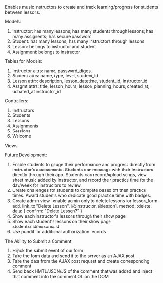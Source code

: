 Enables music instructors to create and track learning/progress for students between lessons.

Models:
1. Instructor: has many lessons; has many students through lessons; has many assignents; has secure password
2. Student: has many lessons; has many instructors through lessons
3. Lesson: belongs to instructor and student
4. Assignment: belongs to instructor

Tables for Models:
1. Instructor attrs: name, password_digest
2. Student attrs: name, type, level, student_id
3. Lesson attrs: description, lesson_datetime, student_id, instructor_id
4. Assgmt attrs: title, lesson_hours, lesson_planning_hours, created_at, udpated_at instructor_id

Controllers:
1. Instructors
2. Students
3. Lessons
4. Assignments
5. Sessions
6. Welcome

Views:

Future Development:
1. Enable students to gauge their performance and progress directly from instructor's assessments. Students can message with their instructors directly through their app. Students can record/upload songs, view sheet music added by instructor, and record their practice time for the day/week for instructors to review.
2. Create challenges for students to compete based off their practice times. Award students who dedicate good practice time with badges.
3. Create admin view -enable admin only to delete lessons
for lesson_form add, link_to "Delete Lesson", [@instructor, @lesson], method: :delete, data: { confirm: "Delete Lesson?" }
4. Show each instructor's lessons through their show page
5. Show each student's lessons on their show page
students/:id/lessons/:id
6. Use pundit for additional authorization records


The Ability to Submit a Comment
1. Hijack the submit event of our form
2. Take the form data and send it to the server as an AJAX post
3. Take the data from the AJAX post request and create corresponding comment
4. Send back HMTL/JSON/JS of the comment that was added and inject that comment into the comment OL on the DOM